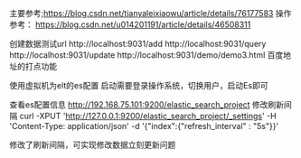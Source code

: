 主要参考;https://blog.csdn.net/tianyaleixiaowu/article/details/76177583
操作参考：
https://blog.csdn.net/u014201191/article/details/46508311


创建数据测试url
http://localhost:9031/add
http://localhost:9031/query
http://localhost:9031/update
http://localhost:9031/demo/demo3.html
百度地址的打点功能

使用虚拟机为elt的es配置
启动需要登录操作系统，切换用户，启动Es即可

查看es配置信息
http://192.168.75.101:9200/elastic_search_project
修改刷新间隔
curl -XPUT 'http://127.0.0.1:9200/elastic_search_project/_settings' -H 'Content-Type: application/json' -d '{"index":{"refresh_interval" : "5s"}}'

修改了刷新间隔，可实现修改数据立刻更新问题